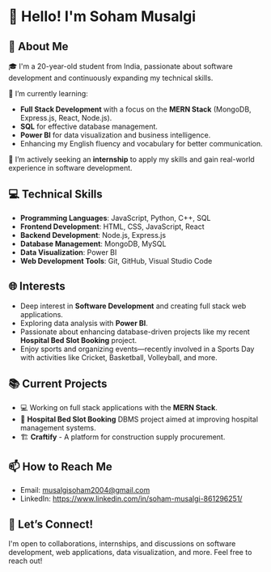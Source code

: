 # 👋 Hello! I'm Soham Musalgi

## 🌟 About Me

🎓 I'm a 20-year-old student from India, passionate about software development and continuously expanding my technical skills.

🌱 I’m currently learning:
   - **Full Stack Development** with a focus on the **MERN Stack** (MongoDB, Express.js, React, Node.js).
   - **SQL** for effective database management.
   - **Power BI** for data visualization and business intelligence.
   - Enhancing my English fluency and vocabulary for better communication.

💼 I’m actively seeking an **internship** to apply my skills and gain real-world experience in software development.

## 💻 Technical Skills
- **Programming Languages**: JavaScript, Python, C++, SQL
- **Frontend Development**: HTML, CSS, JavaScript, React
- **Backend Development**: Node.js, Express.js
- **Database Management**: MongoDB, MySQL
- **Data Visualization**: Power BI
- **Web Development Tools**: Git, GitHub, Visual Studio Code

## 🌐 Interests
- Deep interest in **Software Development** and creating full stack web applications.
- Exploring data analysis with **Power BI**.
- Passionate about enhancing database-driven projects like my recent **Hospital Bed Slot Booking** project.
- Enjoy sports and organizing events—recently involved in a Sports Day with activities like Cricket, Basketball, Volleyball, and more.

## 📚 Current Projects
- 💻 Working on full stack applications with the **MERN Stack**.
- 🏥 **Hospital Bed Slot Booking** DBMS project aimed at improving hospital management systems.
- 🏗️ **Craftify** - A platform for construction supply procurement.

## 📫 How to Reach Me
- Email: musalgisoham2004@gmail.com
- LinkedIn: https://www.linkedin.com/in/soham-musalgi-861296251/

## 🤝 Let’s Connect!
I'm open to collaborations, internships, and discussions on software development, web applications, data visualization, and more. Feel free to reach out!

